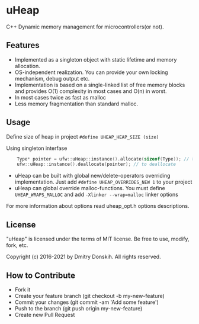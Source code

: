 # uHeap

C++ Dynamic memory management for microcontrollers(or not).

## Features

- Implemented as a singleton object with static lifetime and memory allocation.
- OS-independent realization. You can provide your own locking mechanism, debug output etc.
- Implementation is based on a single-linked list of free memory blocks and provides O(1) complexity in most cases and O(n) in worst.
- In most cases twice as fast as malloc 
- Less memory fragmentation than standard malloc. 

## Usage

Define size of heap in project `#define UHEAP_HEAP_SIZE (size)`

Using singleton interfase

``` c++
    Type* pointer = ufw::uHeap::instance().allocate(sizeof(Type)); // to allocate "pointer" of "Type"
    ufw::uHeap::instance().deallocate(pointer); // to deallocate
```

- uHeap can be built with global new/delete-operators overriding implementation. Just add `#define UHEAP_OVERRIDES_NEW 1` to your project
- uHeap can global override malloc-functions. You must define `UHEAP_WRAPS_MALLOC` and add `-Xlinker --wrap=malloc` linker options

For more information about options read uheap_opt.h options descriptions.

## License

"uHeap" is licensed under the terms of MIT license. Be free to use, modify, fork, etc.

Copyright (c) 2016-2021 by Dmitry Donskih. All rights reserved.

## How to Contribute
- Fork it
- Create your feature branch (git checkout -b my-new-feature)
- Commit your changes (git commit -am 'Add some feature')
- Push to the branch (git push origin my-new-feature)
- Create new Pull Request